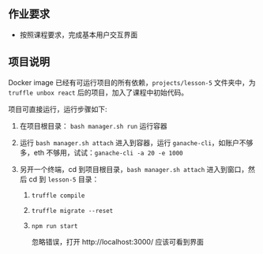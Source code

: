 ## 作业要求

* 按照课程要求，完成基本用户交互界面

## 项目说明

Docker image 已经有可运行项目的所有依赖，`projects/lesson-5` 文件夹中，为 `truffle unbox react` 后的项目，加入了课程中初始代码。

项目可直接运行，运行步骤如下:

1. 在项目根目录： `bash manager.sh run` 运行容器

2. 运行 `bash manager.sh attach` 进入到容器，运行 `ganache-cli`，如账户不够多，eth 不够用，试试：`ganache-cli -a 20 -e 1000`

3. 另开一个终端，cd 到项目根目录，`bash manager.sh attach` 进入到窗口，然后 cd 到 `lesson-5` 目录：

    1. `truffle compile`
    2. `truffle migrate --reset`
    3. `npm run start`

        忽略错误，打开 http://localhost:3000/ 应该可看到界面
